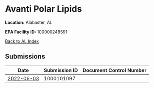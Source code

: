 # Avanti Polar Lipids

**Location:** Alabaster, AL

**EPA Facility ID:** 100000248591

[Back to AL Index](../../index.md)

## Submissions

| Date | Submission ID | Document Control Number |
|------|--------------|-------------------------|
| [2022-06-03](submissions/1000101097.md) | 1000101097 |  |
